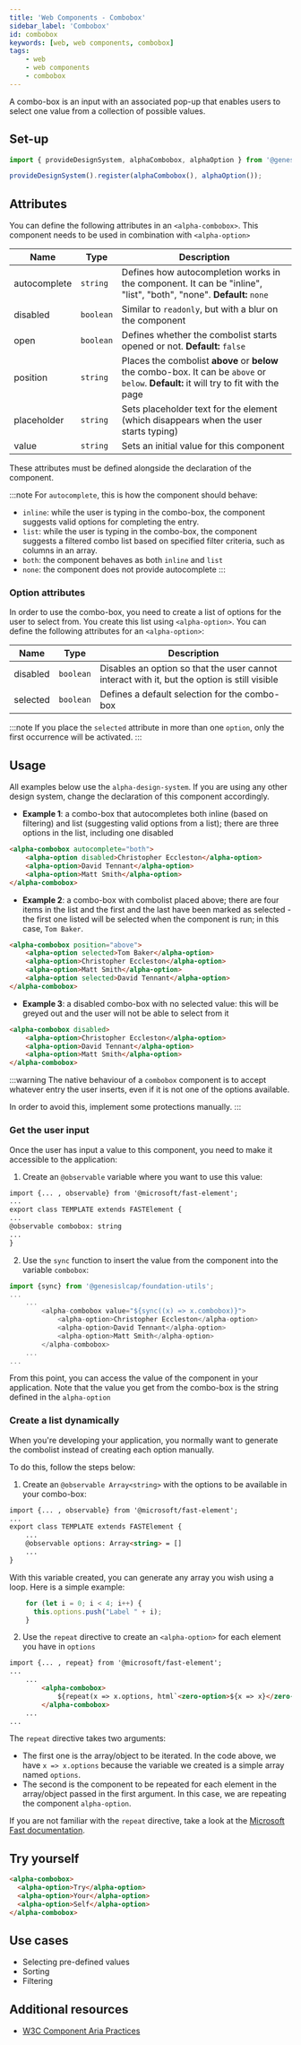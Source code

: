 ```yaml
---
title: 'Web Components - Combobox'
sidebar_label: 'Combobox'
id: combobox
keywords: [web, web components, combobox]
tags:
    - web
    - web components
    - combobox
---
```


A combo-box is an input with an associated pop-up that enables users to select one value from a collection of possible values.

## Set-up

```ts
import { provideDesignSystem, alphaCombobox, alphaOption } from '@genesislcap/alpha-design-system';

provideDesignSystem().register(alphaCombobox(), alphaOption());
```
## Attributes

You can define the following attributes in an `<alpha-combobox>`. This component needs to be used in combination with `<alpha-option>`

| Name         | Type      | Description                                                                                                                            |
|--------------|-----------|----------------------------------------------------------------------------------------------------------------------------------------|
| autocomplete | `string`  | Defines how autocompletion works in the component. It can be "inline", "list", "both", "none". **Default:** `none`                     |
| disabled     | `boolean` | Similar to `readonly`, but with a blur on the component                                                                                |
| open         | `boolean` | Defines whether the combolist starts opened or not. **Default:** `false`                                                               |
| position     | `string`  | Places the combolist **above** or **below** the combo-box. It can be `above` or `below`. **Default:** it will try to fit with the page | 
| placeholder  | `string`  | Sets placeholder text for the element (which disappears when the user starts typing)                                                   |
| value        | `string`  | Sets an initial value for this component                                                                                                      | 

These attributes must be defined alongside the declaration of the component.

:::note
For `autocomplete`, this is how the component should behave:

- `inline`: while the user is typing in the combo-box, the component suggests valid options for completing the entry.
- `list`: while the user is typing in the combo-box, the component suggests a filtered combo list based on specified filter criteria, such as columns in an array.
- `both`: the component behaves as both `inline` and `list`
- `none`: the component does not provide autocomplete
:::

### Option attributes

In order to use the combo-box, you need to create a list of options for the user to select from. You create this
list using `<alpha-option>`. You can define the following attributes for an `<alpha-option>`:

| Name     | Type      | Description                                                                     |
|----------|-----------|---------------------------------------------------------------------------------|
| disabled | `boolean` | Disables an option so that the user cannot interact with it, but the option is still visible |
| selected | `boolean` | Defines a default selection for the combo-box                                                |

:::note
If you place the `selected` attribute in more than one `option`, only the first occurrence will be activated.
:::

## Usage
All examples below use the `alpha-design-system`. If you are using any other design system, change the declaration
of this component accordingly.

- **Example 1**: a combo-box that autocompletes both inline (based on filtering) and list (suggesting valid options from a list); there are three options in the list, including one disabled
```html title="Example 1"
<alpha-combobox autocomplete="both">
    <alpha-option disabled>Christopher Eccleston</alpha-option>
    <alpha-option>David Tennant</alpha-option>
    <alpha-option>Matt Smith</alpha-option>
</alpha-combobox>
```
- **Example 2**: a combo-box with combolist placed above; there are four items in the list and the first and the last have been marked as selected - the first one listed will be selected when the component is run; in this case, `Tom Baker`.
```html title="Example 2"
<alpha-combobox position="above">
    <alpha-option selected>Tom Baker</alpha-option>
    <alpha-option>Christopher Eccleston</alpha-option>
    <alpha-option>Matt Smith</alpha-option>
    <alpha-option selected>David Tennant</alpha-option>
</alpha-combobox>
```
- **Example 3**: a disabled combo-box with no selected value: this will be greyed out and the user will not be able to select from it
```html title="Example 3"
<alpha-combobox disabled>
    <alpha-option>Christopher Eccleston</alpha-option>
    <alpha-option>David Tennant</alpha-option>
    <alpha-option>Matt Smith</alpha-option>
</alpha-combobox>
```

:::warning
The native behaviour of a `combobox` component is to accept whatever entry the user inserts, even if it is not one of the options available.

In order to avoid this, implement some protections manually.
:::

### Get the user input
Once the user has input a value to this component, you need to make it accessible to the application:

1. Create an `@observable` variable where you want to use this value:

```html {1,5}
import {... , observable} from '@microsoft/fast-element';
...
export class TEMPLATE extends FASTElement {
...
@observable combobox: string
...
}
```

2. Use the `sync` function to insert the value from the component into the variable `combobox`:

```typescript tile="Example 4" {1,4-8}
import {sync} from '@genesislcap/foundation-utils';
...
    ...
        <alpha-combobox value="${sync((x) => x.combobox)}">
            <alpha-option>Christopher Eccleston</alpha-option>
            <alpha-option>David Tennant</alpha-option>
            <alpha-option>Matt Smith</alpha-option>
        </alpha-combobox>
    ...
...    
```

From this point, you can access the value of the component in your application. Note that the value you get from the combo-box is the string defined in the `alpha-option`

### Create a list dynamically
When you're developing your application, you normally want to generate the combolist instead of creating each option manually.

To do this, follow the steps below:

1. Create an `@observable Array<string>` with the options to be available in your combo-box:

```html {1,5}
import {... , observable} from '@microsoft/fast-element';
...
export class TEMPLATE extends FASTElement {
    ...
    @observable options: Array<string> = []
    ...
}
```

With this variable created, you can generate any array you wish using a loop. Here is a simple example:

``` typescript
    for (let i = 0; i < 4; i++) {
      this.options.push("Label " + i);
    }
```

2. Use the `repeat` directive to create an `<alpha-option>` for each element you have in `options`

```html {1,5}
import {... , repeat} from '@microsoft/fast-element';
...
    ...
        <alpha-combobox>
            ${repeat(x => x.options, html`<zero-option>${x => x}</zero-option>`)}
        </alpha-combobox>
    ...
...    
```

The `repeat` directive takes two arguments: 
- The first one is the array/object to be iterated. In the code above, we have `x => x.options` because the variable we created is a simple array named `options`. 
- The second is the component to be repeated for each element in the array/object passed in the first argument. In this case, we are repeating the component `alpha-option`.

If you are not familiar with the `repeat` directive, take a look at the [Microsoft Fast documentation](https://www.fast.design/docs/fast-element/using-directives/#the-repeat-directive).

## Try yourself

```html title="try yourself" live
<alpha-combobox>
  <alpha-option>Try</alpha-option>
  <alpha-option>Your</alpha-option>
  <alpha-option>Self</alpha-option>
</alpha-combobox>
```

## Use cases

- Selecting pre-defined values
- Sorting
- Filtering

## Additional resources

- [W3C Component Aria Practices](https://w3c.github.io/aria-practices/#combobox)
